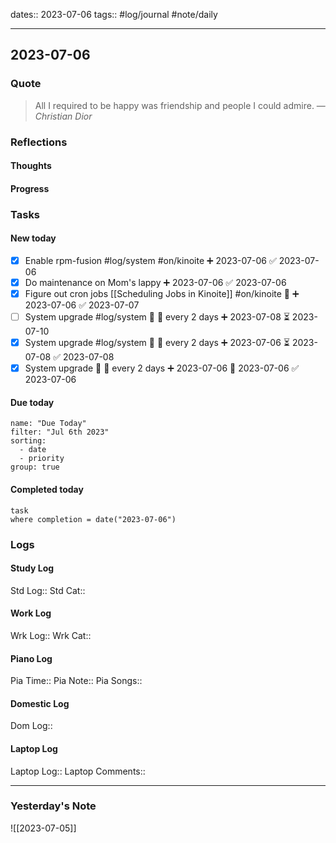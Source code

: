 dates:: 2023-07-06
tags:: #log/journal #note/daily 

---
## 2023-07-06

### Quote

> All I required to be happy was friendship and people I could admire.
> — <cite>Christian Dior</cite>


### Reflections

#### Thoughts

#### Progress

### Tasks

#### New today

- [x] Enable rpm-fusion #log/system #on/kinoite ➕ 2023-07-06 ✅ 2023-07-06
- [x] Do maintenance on Mom's lappy ➕ 2023-07-06 ✅ 2023-07-06
- [x] Figure out cron jobs [[Scheduling Jobs in Kinoite]] #on/kinoite 🔼 ➕ 2023-07-06 ✅ 2023-07-07
- [ ] System upgrade #log/system 🔼 🔁 every 2 days ➕ 2023-07-08 ⏳ 2023-07-10
- [x] System upgrade #log/system 🔼 🔁 every 2 days ➕ 2023-07-06 ⏳ 2023-07-08 ✅ 2023-07-08
- [x] System upgrade 🔼 🔁 every 2 days ➕ 2023-07-06 🛫 2023-07-06 ✅ 2023-07-06

#### Due today

```todoist
name: "Due Today"
filter: "Jul 6th 2023"
sorting: 
  - date
  - priority
group: true
```

#### Completed today

```dataview
task
where completion = date("2023-07-06")
```


### Logs

#### Study Log
Std Log:: 
Std Cat:: 

#### Work Log
Wrk Log:: 
Wrk Cat:: 

#### Piano Log

Pia Time:: 
Pia Note:: 
Pia Songs:: 

#### Domestic Log

Dom Log:: 

#### Laptop Log

Laptop Log:: 
Laptop Comments::


---
### Yesterday's Note

![[2023-07-05]]


